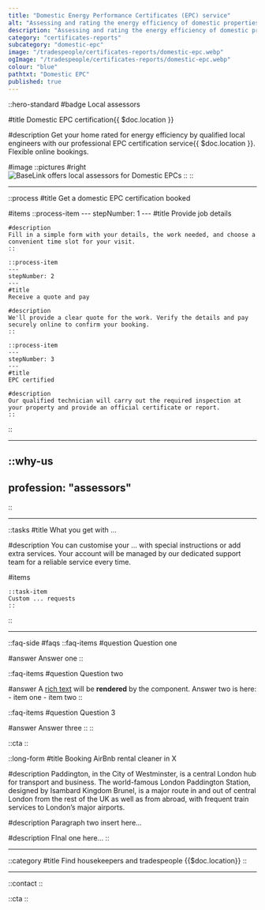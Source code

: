 ```yaml
---
title: "Domestic Energy Performance Certificates (EPC) service"
alt: "Assessing and rating the energy efficiency of domestic properties"
description: "Assessing and rating the energy efficiency of domestic properties"
category: "certificates-reports"
subcategory: "domestic-epc"
image: "/tradespeople/certificates-reports/domestic-epc.webp"
ogImage: "/tradespeople/certificates-reports/domestic-epc.webp"
colour: "blue"
pathtxt: "Domestic EPC"
published: true
---
```


::hero-standard
#badge
Local assessors

#title
Domestic EPC certification{{ $doc.location }}

#description
Get your home rated for energy efficiency by qualified local engineers with our professional EPC certification service{{ $doc.location }}. Flexible online bookings.

#image
    ::pictures
    #right
    ![BaseLink offers local assessors for Domestic EPCs](/tradespeople/certificates-reports/domestic-epc.webp)
    ::
::

---

::process
#title
Get a domestic EPC certification booked

#items
    ::process-item
    ---
    stepNumber: 1
    ---
    #title
    Provide job details

    #description
    Fill in a simple form with your details, the work needed, and choose a convenient time slot for your visit.
    ::
    
    ::process-item
    ---
    stepNumber: 2
    ---
    #title
    Receive a quote and pay

    #description
    We'll provide a clear quote for the work. Verify the details and pay securely online to confirm your booking.
    ::

    ::process-item
    ---
    stepNumber: 3
    ---
    #title
    EPC certified

    #description
    Our qualified technician will carry out the required inspection at your property and provide an official certificate or report.
    ::
::

---

::why-us
---
profession: "assessors"
---
::

---

::tasks
#title
What you get with ...

#description
You can customise your ... with special instructions or add extra services. Your account will be managed by our dedicated support team for a reliable service every time.

#items

    ::task-item
    Custom ... requests
    ::
::

---

::faq-side
#faqs
  ::faq-items
  #question
  Question one

  #answer
  Answer one
  ::

  ::faq-items
  #question
  Question two

  #answer
  A [rich text](/services/commercial-cleaning) will be **rendered** by the component.
  Answer two is here:
    - item one
    - item two
  ::

  ::faq-items
  #question
  Question 3

  #answer
  Answer three
  ::
::

::cta
::

::long-form
#title
Booking AirBnb rental cleaner in X

#description
Paddington, in the City of Westminster, is a central London hub for transport and business. The world-famous London Paddington Station, designed by Isambard Kingdom Brunel, is a major route in and out of central London from the rest of the UK as well as from abroad, with frequent train services to London’s major airports.

#description
Paragraph two insert here...

#description
FInal one here...
::

---

::category
#title
Find housekeepers and tradespeople {{$doc.location}}
::

---

::contact
::

::cta
::